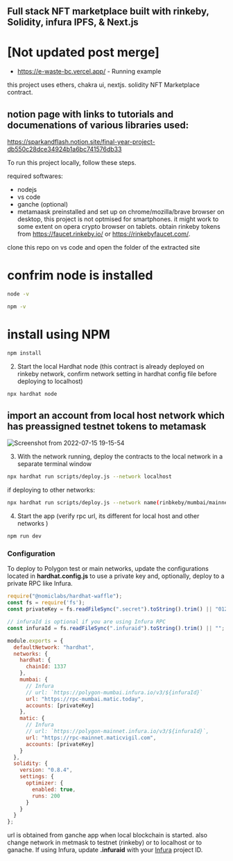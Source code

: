 ## Full stack NFT marketplace built with rinkeby, Solidity,  infura IPFS, & Next.js

# [Not updated post merge]
- https://e-waste-bc.vercel.app/ - Running example


this project uses ethers, chakra ui, nextjs. solidity NFT Marketplace contract.
## notion page with links to tutorials and documenations of various libraries used: 
https://sparkandflash.notion.site/final-year-project-db550c28dce34924b1a6bc741576db33

To run this project locally, follow these steps.

required softwares: 
- nodejs 
- vs code
- ganche (optional) 
- metamaask preinstalled and set up on chrome/mozilla/brave browser on desktop, this project is not optmised for smartphones. it might work to some extent on opera crypto browser on tablets. obtain rinkeby tokens from https://faucet.rinkeby.io/ or https://rinkebyfaucet.com/. 


clone this repo on vs code and open the folder of the extracted site

# confrim node is installed 
```sh
node -v
```
```sh
npm -v
```


# install using NPM 
```sh
npm install

```

2. Start the local Hardhat node (this contract is already deployed on rinkeby network, confirm network setting in hardhat config file before deploying to localhost)

```sh
npx hardhat node
```
## import an account from local host network which has preassigned testnet tokens to metamask 

![Screenshot from 2022-07-15 19-15-54](https://user-images.githubusercontent.com/47806016/179236032-5559f539-38e9-46fb-91f4-cf089eeeace6.png)

3. With the network running, deploy the contracts to the local network in a separate terminal window

```sh
npx hardhat run scripts/deploy.js --network localhost 
```
if deploying to other networks: 
```sh
npx hardhat run scripts/deploy.js --network name(rinbkeby/mumbai/mainnet/matic/ganache) 
```

4. Start the app (verify rpc url, its different for local host and other networks ) 

```
npm run dev
```


### Configuration

To deploy to Polygon test or main networks, update the configurations located in __hardhat.config.js__ to use a private key and, optionally, deploy to a private RPC like Infura.

```javascript
require("@nomiclabs/hardhat-waffle");
const fs = require('fs');
const privateKey = fs.readFileSync(".secret").toString().trim() || "01234567890123456789";

// infuraId is optional if you are using Infura RPC
const infuraId = fs.readFileSync(".infuraid").toString().trim() || "";

module.exports = {
  defaultNetwork: "hardhat",
  networks: {
    hardhat: {
      chainId: 1337
    },
    mumbai: {
      // Infura
      // url: `https://polygon-mumbai.infura.io/v3/${infuraId}`
      url: "https://rpc-mumbai.matic.today",
      accounts: [privateKey]
    },
    matic: {
      // Infura
      // url: `https://polygon-mainnet.infura.io/v3/${infuraId}`,
      url: "https://rpc-mainnet.maticvigil.com",
      accounts: [privateKey]
    }
  },
  solidity: {
    version: "0.8.4",
    settings: {
      optimizer: {
        enabled: true,
        runs: 200
      }
    }
  }
};
```


url is obtained from ganche app when local blockchain is started.
also change network in metmask to testnet (rinkeby) or to localhost or to ganache.
If using Infura, update __.infuraid__ with your [Infura](https://infura.io/) project ID.

